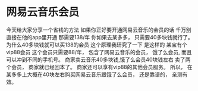 # 网易云音乐会员

今天给大家分享一个省钱的方法
如果你正好要开通网易云音乐的会员的话
千万别直接在他的app里开通
那需要138/年
你如果去某多多， 只需要40多块钱就行了。
为什么40多块钱就可以买138的会员
这个原理我研究了一下
是这样的
某宝有个vip88会员
这个会员只需要88/年， 包含了网易云音乐的会员， 饿了么会员, 而且可以冲到不同的手机号。
商家卖云音乐40多块钱,饿了么会员40块钱左右
卖了两个会员， 商家就已经回本了。
商家还可以享有vip88的其他会员服务。
所以， 在某多多上大概在40块左右购买网易云音乐跟饿了么会员， 还是靠谱的， 亲测有效。